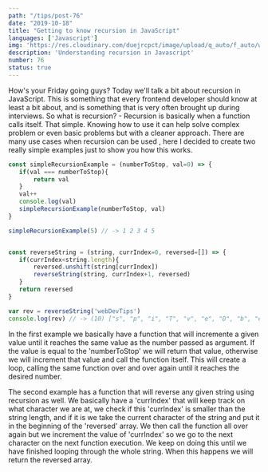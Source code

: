 ```yaml
---
path: "/tips/post-76"
date: "2019-10-18"
title: "Getting to know recursion in JavaScript"
languages: ['Javascript']
img: 'https://res.cloudinary.com/duejrcpct/image/upload/q_auto/f_auto/w_1000/v1587031185/tips/76-1_xhiiil.png'
description: 'Understanding recursion in Javascript'
number: 76
status: true
---
```


How's your Friday going guys?
Today we'll talk a bit about recursion in JavaScript. This is something that every frontend developer should know at least a bit about, and is something that is very often brought up during interviews. So what is recursion? -
Recursion is basically when a function calls itself. That simple. Knowing how to use it can help solve complex problem or even basic problems but with a cleaner approach. There are many use cases when recursion can be used , here I decided to create two really simple examples just to show you how this works.

 ```javascript
const simpleRecursionExample = (numberToStop, val=0) => {
    if(val === numberToStop){
        return val
    }
    val++
    console.log(val)
    simpleRecursionExample(numberToStop, val)
}

simpleRecursionExample(5) // -> 1 2 3 4 5


const reverseString = (string, currIndex=0, reversed=[]) => {
    if(currIndex<string.length){
        reversed.unshift(string[currIndex])
        reverseString(string, currIndex+1, reversed)
    }
    return reversed
}

var rev = reverseString('webDevTips')
console.log(rev) // -> (10) ["s", "p", "i", "T", "v", "e", "D", "b", "e", "w"]
 ```

In the first example we basically have a function that will incremente a given value until it reaches the same value as the number passed as argument. If the value is equal to the 'numberToStop' we will return that value, otherwise we will increment that value and call the function itself. This will create a loop, calling the same function over and over again until it reaches the desired number.

The second example has a function that will reverse any given string using recursion as well. We basically have a 'currIndex' that will keep track on what character we are at, we check if this 'currIndex' is smaller than the string length, and if it is we take the current character of the string and put it in the beginning of the 'reversed' array. We then call the function all over again but we increment the value of 'currIndex' so we go to the next character on the next function execution. We keep on doing this until we have finished looping through the whole string. When this happens we will return the reversed array.
